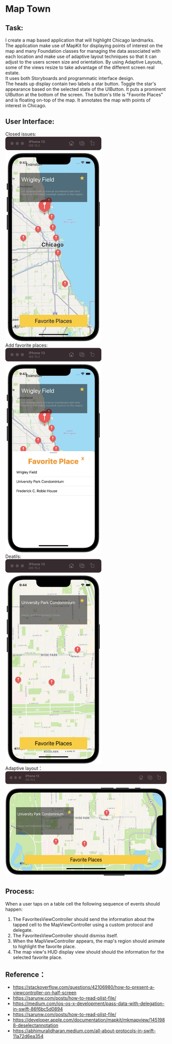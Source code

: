 # Map Town
## Task: 
I create a map based application that will highlight Chicago landmarks.
<br>
The application make use of MapKit for displaying points of interest on the map and many Foundation classes for managing the data associated with each location and make use of adaptive layout techniques so that it can adjust to the users screen size and orientation. By using Adaptive Layouts, some of the views resize to take advantage of the different screen real estate.
<br>
It uses both Storyboards and programmatic interface design.
<br>
The heads up display contain two labels a star button. Toggle the star's appearance based on the selected state of the UIButton. It puts a prominent UIButton at the bottom of the screen. The button's title is "Favorite Places" and is floating on-top of the map. It annotates the map with points of interest in Chicago.
<br>

## User Interface:
Closed issues:
<br>
<img width="300" height="639" src="https://github.com/water-fur-cat/Map-Town/blob/main/user_interface.jpg"/>
<br>
Add favorite places:
<br>
<img width="300" height="639" src="https://github.com/water-fur-cat/Map-Town/blob/main/favorite_places.jpg"/>
<br>
Deatils:
<br>
<img width="300" height="639" src="https://github.com/water-fur-cat/Map-Town/blob/main/zooming.jpg"/>
<br>
Adaptive layout：
<br>
<img width="639" height="330" src="https://github.com/water-fur-cat/Map-Town/blob/main/left_turn.jpg"/>
<br>

## Process:
When a user taps on a table cell the following sequence of events should happen: <br>
1. The FavoritesViewController should send the information about the tapped cell to the MapViewController using a custom protocol and delegate. <br>
2. The FavoritesViewController should dismiss itself.  <br>
3. When the MapViewController appears, the map's region should animate to highlight the favorite place.  <br>
4. The map view's HUD display view should should the information for the selected favorite place.  <br>
 

## Reference：
- https://stackoverflow.com/questions/42106980/how-to-present-a-viewcontroller-on-half-screen
- https://sarunw.com/posts/how-to-read-plist-file/
- https://medium.com/ios-os-x-development/pass-data-with-delegation-in-swift-86f6bc5d0894
- https://sarunw.com/posts/how-to-read-plist-file/
- https://developer.apple.com/documentation/mapkit/mkmapview/1451988-deselectannotation
- https://abhimuralidharan.medium.com/all-about-protocols-in-swift-11a72d6ea354